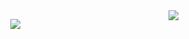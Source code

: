 <img align="right" src="https://i.ibb.co/HBrBTjZ/weirdchamp.gif" />
<p align="center">
<img src="https://github-readme-stats.vercel.app/api?username=honzaap&show_icons=true&theme=github_dark&count_private=true&show_icons=true&custom_title=honzaap" />
</p>
